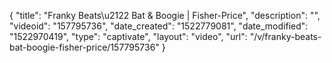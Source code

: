 {
    "title": "Franky Beats\u2122 Bat & Boogie | Fisher-Price",
    "description": "",
    "videoid": "157795736",
    "date_created": "1522779081",
    "date_modified": "1522970419",
    "type": "captivate",
    "layout": "video",
    "url": "\/v\/franky-beats-bat-boogie-fisher-price\/157795736"
}